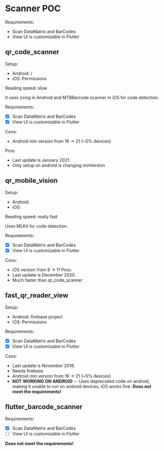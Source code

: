 # Scanner POC
Requirements:
- Scan DataMatrix and BarCodes
- View UI is customizable in Flutter

## qr_code_scanner
Setup:
- Android: /
- iOS: Permissions

Reading speed: slow

It uses zxing in Android and MTBBarcode scanner in iOS for code detection.

Requirements:
- [x] Scan DataMatrix and BarCodes
- [x] View UI is customizable in Flutter

Cons:
- Android min version from 16 -> 21 (~5% devices)

Pros:
- Last update is January 2021.
- Only setup on android is changing minVersion

## qr_mobile_vision
Setup:
- Android:
- iOS:

Reading speed: really fast

Uses MLKit for code detection.

Requirements:
- [x] Scan DataMatrix and BarCodes
- [x] View UI is customizable in Flutter

Cons:
- iOS version from 9 -> 11
Pros:
- Last update is December 2020.
- Much faster than qr_code_scanner

## fast_qr_reader_view
Setup:
- Android: firebase project
- iOS: Permissions

Requirements:
- [x] Scan DataMatrix and BarCodes
- [x] View UI is customizable in Flutter

Cons:
- Last update is November 2018.
- Needs firebase
- Android min version from 16 -> 21 (~5% devices)
- **NOT WORKING ON ANDROID** --
Uses depreciated code on android, making it unable to run on android devices, iOS works fine.
**Does not meet the requirements!**

## flutter_barcode_scanner
Requirements: 
- [x] Scan DataMatrix and BarCodes
- [ ] View UI is customizable in Flutter

**Does not meet the requirements!**
